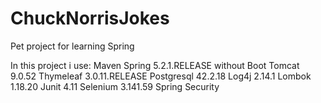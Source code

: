 # ChuckNorrisJokes
Pet project for learning Spring

In this project i use:
    Maven 
    Spring 5.2.1.RELEASE without Boot 
    Tomcat 9.0.52 
    Thymeleaf 3.0.11.RELEASE 
    Postgresql 42.2.18 
    Log4j 2.14.1 
    Lombok 1.18.20 
    Junit 4.11 
    Selenium 3.141.59 
    Spring Security
